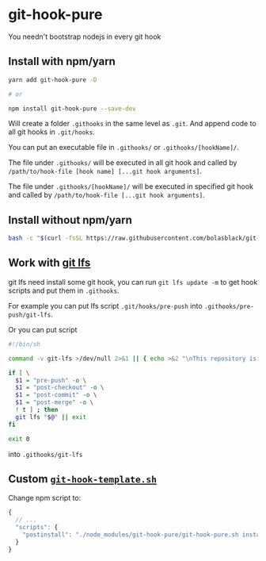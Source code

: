 # git-hook-pure

You needn't bootstrap nodejs in every git hook

## Install with npm/yarn

```bash
yarn add git-hook-pure -D

# or

npm install git-hook-pure --save-dev
```

Will create a folder `.githooks` in the same level as `.git`. And append code to all git hooks in `.git/hooks`.

You can put an executable file in `.githooks/` or `.githooks/[hookName]/`.

The file under `.githooks/` will be executed in all git hook and called by `/path/to/hook-file [hook name] [...git hook arguments]`.

The file under `.githooks/[hookName]/` will be executed in specified git hook and called by `/path/to/hook-file [...git hook arguments]`.

## Install without npm/yarn

```bash
bash -c "$(curl -fsSL https://raw.githubusercontent.com/bolasblack/git-hook-pure/master/install.sh)"
```

## Work with [git lfs](https://git-lfs.github.com/)

git lfs need install some git hook, you can run `git lfs update -m` to get hook scripts and put them in `.githooks`.

For example you can put lfs script `.git/hooks/pre-push` into `.githooks/pre-push/git-lfs`.

Or you can put script

```bash
#!/bin/sh

command -v git-lfs >/dev/null 2>&1 || { echo >&2 "\nThis repository is configured for Git LFS but 'git-lfs' was not found on your path. If you no longer wish to use Git LFS, remove this hook by deleting .githooks/git-lfs.\n"; exit 2; }

if [ \
  $1 = "pre-push" -o \
  $1 = "post-checkout" -o \
  $1 = "post-commit" -o \
  $1 = "post-merge" -o \
  ! t ] ; then
  git lfs "$@" || exit
fi

exit 0
```

into `.githooks/git-lfs`

## Custom [`git-hook-template.sh`](git-hook-template.sh)

Change npm script to:

```js
{
  // ...
  "scripts": {
    "postinstall": "./node_modules/git-hook-pure/git-hook-pure.sh install /the/path/to/template/file"
  }
}
```
